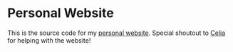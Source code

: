 # Personal Website

This is the source code for my [personal website](https://adarshmj.github.io). Special shoutout to [Celia](https://celrm.github.io) for helping with the website!
